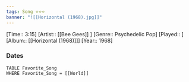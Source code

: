 ```yaml
---
tags: Song ⭐⭐⭐ 
banner: "![[Horizontal (1968).jpg]]"
---
```

[Time:: 3:15]
[Artist:: [[Bee Gees]] ]
[Genre:: Psychedelic Pop]
[Played:: ]
[Album:: [[Horizontal (1968)]]]
[Year:: 1968]
### Dates
````dataview
TABLE Favorite_Song
WHERE Favorite_Song = [[World]]
````